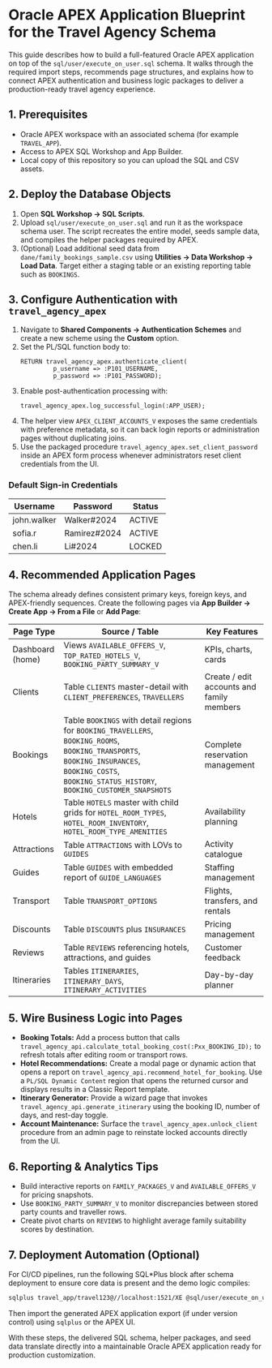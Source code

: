 # Oracle APEX Application Blueprint for the Travel Agency Schema

This guide describes how to build a full-featured Oracle APEX application on top of the
`sql/user/execute_on_user.sql` schema.  It walks through the required import steps,
recommends page structures, and explains how to connect APEX authentication and
business logic packages to deliver a production-ready travel agency experience.

## 1. Prerequisites
- Oracle APEX workspace with an associated schema (for example `TRAVEL_APP`).
- Access to APEX SQL Workshop and App Builder.
- Local copy of this repository so you can upload the SQL and CSV assets.

## 2. Deploy the Database Objects
1. Open **SQL Workshop → SQL Scripts**.
2. Upload `sql/user/execute_on_user.sql` and run it as the workspace schema user. The script
   recreates the entire model, seeds sample data, and compiles the helper packages required by APEX.
3. (Optional) Load additional seed data from `dane/family_bookings_sample.csv` using **Utilities →
   Data Workshop → Load Data**.  Target either a staging table or an existing reporting table such as
   `BOOKINGS`.

## 3. Configure Authentication with `travel_agency_apex`
1. Navigate to **Shared Components → Authentication Schemes** and create a new scheme using the
   **Custom** option.
2. Set the PL/SQL function body to:
   ```plsql
   RETURN travel_agency_apex.authenticate_client(
            p_username => :P101_USERNAME,
            p_password => :P101_PASSWORD);
   ```
3. Enable post-authentication processing with:
   ```plsql
   travel_agency_apex.log_successful_login(:APP_USER);
   ```
4. The helper view `APEX_CLIENT_ACCOUNTS_V` exposes the same credentials with preference metadata, so
   it can back login reports or administration pages without duplicating joins.
5. Use the packaged procedure `travel_agency_apex.set_client_password` inside an APEX form process
   whenever administrators reset client credentials from the UI.

### Default Sign-in Credentials
| Username     | Password      | Status  |
|--------------|---------------|---------|
| john.walker  | Walker#2024   | ACTIVE  |
| sofia.r      | Ramirez#2024  | ACTIVE  |
| chen.li      | Li#2024       | LOCKED  |

## 4. Recommended Application Pages
The schema already defines consistent primary keys, foreign keys, and APEX-friendly sequences.
Create the following pages via **App Builder → Create App → From a File** or **Add Page**:

| Page Type        | Source / Table                         | Key Features |
|------------------|-----------------------------------------|--------------|
| Dashboard (home) | Views `AVAILABLE_OFFERS_V`, `TOP_RATED_HOTELS_V`, `BOOKING_PARTY_SUMMARY_V` | KPIs, charts, cards |
| Clients          | Table `CLIENTS` master-detail with `CLIENT_PREFERENCES`, `TRAVELLERS` | Create / edit accounts and family members |
| Bookings         | Table `BOOKINGS` with detail regions for `BOOKING_TRAVELLERS`, `BOOKING_ROOMS`, `BOOKING_TRANSPORTS`, `BOOKING_INSURANCES`, `BOOKING_COSTS`, `BOOKING_STATUS_HISTORY`, `BOOKING_CUSTOMER_SNAPSHOTS` | Complete reservation management |
| Hotels           | Table `HOTELS` master with child grids for `HOTEL_ROOM_TYPES`, `HOTEL_ROOM_INVENTORY`, `HOTEL_ROOM_TYPE_AMENITIES` | Availability planning |
| Attractions      | Table `ATTRACTIONS` with LOVs to `GUIDES` | Activity catalogue |
| Guides           | Table `GUIDES` with embedded report of `GUIDE_LANGUAGES` | Staffing management |
| Transport        | Table `TRANSPORT_OPTIONS` | Flights, transfers, and rentals |
| Discounts        | Table `DISCOUNTS` plus `INSURANCES` | Pricing management |
| Reviews          | Table `REVIEWS` referencing hotels, attractions, and guides | Customer feedback |
| Itineraries      | Tables `ITINERARIES`, `ITINERARY_DAYS`, `ITINERARY_ACTIVITIES` | Day-by-day planner |

## 5. Wire Business Logic into Pages
- **Booking Totals:** Add a process button that calls
  `travel_agency_api.calculate_total_booking_cost(:Pxx_BOOKING_ID);` to refresh totals after editing
  room or transport rows.
- **Hotel Recommendations:** Create a modal page or dynamic action that opens a report on
  `travel_agency_api.recommend_hotel_for_booking`.  Use a `PL/SQL Dynamic Content` region that opens
  the returned cursor and displays results in a Classic Report template.
- **Itinerary Generator:** Provide a wizard page that invokes
  `travel_agency_api.generate_itinerary` using the booking ID, number of days, and rest-day toggle.
- **Account Maintenance:** Surface the `travel_agency_apex.unlock_client` procedure from an admin
  page to reinstate locked accounts directly from the UI.

## 6. Reporting & Analytics Tips
- Build interactive reports on `FAMILY_PACKAGES_V` and `AVAILABLE_OFFERS_V` for pricing snapshots.
- Use `BOOKING_PARTY_SUMMARY_V` to monitor discrepancies between stored party counts and traveller rows.
- Create pivot charts on `REVIEWS` to highlight average family suitability scores by destination.

## 7. Deployment Automation (Optional)
For CI/CD pipelines, run the following SQL*Plus block after schema deployment to ensure core data is
present and the demo logic compiles:
```bash
sqlplus travel_app/travel123@//localhost:1521/XE @sql/user/execute_on_user.sql
```
Then import the generated APEX application export (if under version control) using `sqlplus` or the
APEX UI.

With these steps, the delivered SQL schema, helper packages, and seed data translate directly into a
maintainable Oracle APEX application ready for production customization.
